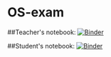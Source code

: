 # OS-exam

##Teacher's notebook:
[![Binder](https://mybinder.org/badge_logo.svg)](https://mybinder.org/v2/gh/SergeyVostokin/OS-exam.git/HEAD?labpath=teacher.ipynb)

##Student's notebook:
[![Binder](https://mybinder.org/badge_logo.svg)](https://mybinder.org/v2/gh/SergeyVostokin/OS-exam.git/HEAD?labpath=student.ipynb)